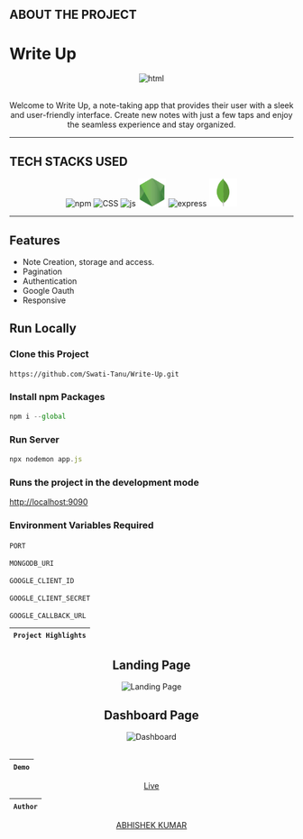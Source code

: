 ## ABOUT THE PROJECT
<h1> Write Up </h1>
<div align="center"  width="100" height="100">
  <img src="public/img/logo.png" alt="html"  height="100"/>
  <br>
  <br>
  <p>Welcome to Write Up, a note-taking app that provides their user with a sleek and user-friendly interface. Create new notes with just a few taps and enjoy the seamless experience and stay organized.</p>
</div>
<hr> 

## TECH STACKS USED

<p align = "center">
<img src="https://user-images.githubusercontent.com/25181517/121401671-49102800-c959-11eb-9f6f-74d49a5e1774.png" alt="npm" width="50" height="50"/>
<img src="https://user-images.githubusercontent.com/25181517/183898674-75a4a1b1-f960-4ea9-abcb-637170a00a75.png" alt="CSS" width="50" height="55"/>
<img src="https://user-images.githubusercontent.com/25181517/117447155-6a868a00-af3d-11eb-9cfe-245df15c9f3f.png" alt="js" width="50" height="50"/>
<img src="https://raw.githubusercontent.com/PrinceCorwin/Useful-tech-icons/main/images/nodejs.png" alt="nodejs" width="50" height="50"/>
<img src="https://res.cloudinary.com/kc-cloud/images/f_auto,q_auto/v1651772163/expressjslogo/expressjslogo.webp?_i=AA" alt="express" width="50" height="50"/>
<img src="https://raw.githubusercontent.com/PrinceCorwin/Useful-tech-icons/main/images/mongodb-leaf.png" alt="mongo" width="50" height="50"/>
  
</p>
<hr>


## Features 
-  Note Creation, storage and access.
-  Pagination
-  Authentication 
-  Google Oauth
-  Responsive


## Run Locally


### Clone this Project

```
https://github.com/Swati-Tanu/Write-Up.git
```

### Install npm Packages

```javascript
npm i --global
```

### Run Server
```javascript
npx nodemon app.js
```
### Runs the project in the development mode

[http://localhost:9090](http://localhost:9090)


### Environment Variables Required

`PORT`

`MONGODB_URI`

`GOOGLE_CLIENT_ID`

`GOOGLE_CLIENT_SECRET`

`GOOGLE_CALLBACK_URL`

   
<div align = "center">  
  
  
| `Project Highlights` |
| :------------------: | 

 <div align = "center">
   <h2>Landing Page</h2>
   <img width="946" alt="Landing Page" src="https://res.cloudinary.com/dfjxrrfs6/image/upload/v1732137642/Screenshot_2024-11-21_024735_lblr7f.png">


   <br>
   <h2>Dashboard Page</h2>
   <img width="941" alt="Dashboard" src="https://res.cloudinary.com/dfjxrrfs6/image/upload/v1732137308/Screenshot_2024-11-21_021548_ezcbhs.png">

 
<div/>
  <br>

| `Demo` |
| :----: | 
   

[Live](https://write-up-app-5.onrender.com)


 
| `Author` |
| :-------: | 
 
 [ABHISHEK KUMAR](https://github.com/abhishekkumar82) 
 

